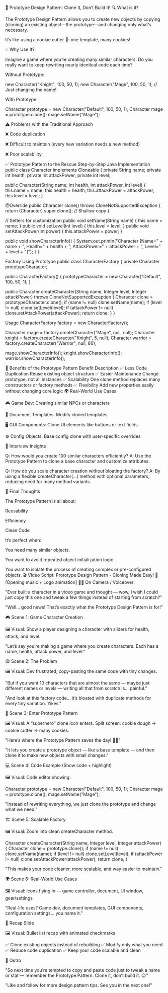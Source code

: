 🚀 Prototype Design Pattern: Clone It, Don’t Build It!
🔍 What is it?

The Prototype Design Pattern allows you to create new objects by copying (cloning) an existing object—the prototype—and changing only what’s necessary.

It’s like using a cookie cutter 🍪: one template, many cookies!

💡 Why Use It?

Imagine a game where you’re creating many similar characters. Do you really want to keep rewriting nearly identical code each time?

Without Prototype:

new Character("Knight", 100, 50, 1);
new Character("Mage", 100, 50, 1);  // Just changing the name!


With Prototype:

Character prototype = new Character("Default", 100, 50, 1);
Character mage = prototype.clone();
mage.setName("Mage");

⚠️ Problems with the Traditional Approach

❌ Code duplication

❌ Difficult to maintain (every new variation needs a new method)

❌ Poor scalability

✅ Prototype Pattern to the Rescue
Step-by-Step Java Implementation
public class Character implements Cloneable {
private String name;
private int health;
private int attackPower;
private int level;

public Character(String name, int health, int attackPower, int level) {
this.name = name;
this.health = health;
this.attackPower = attackPower;
this.level = level;
}

@Override
public Character clone() throws CloneNotSupportedException {
return (Character) super.clone();  // Shallow copy
}

// Setters for customization
public void setName(String name) { this.name = name; }
public void setLevel(int level) { this.level = level; }
public void setAttackPower(int power) { this.attackPower = power; }

public void showCharacterInfo() {
System.out.println("Character [Name=" + name + ", Health=" + health +
", AttackPower=" + attackPower + ", Level=" + level + "]");
}
}

Factory Using Prototype
public class CharacterFactory {
private Character prototypeCharacter;

public CharacterFactory() {
prototypeCharacter = new Character("Default", 100, 50, 1);
}

public Character createCharacter(String name, Integer level, Integer attackPower) throws CloneNotSupportedException {
Character clone = prototypeCharacter.clone();
if (name != null) clone.setName(name);
if (level != null) clone.setLevel(level);
if (attackPower != null) clone.setAttackPower(attackPower);
return clone;
}
}

Usage
CharacterFactory factory = new CharacterFactory();

Character mage = factory.createCharacter("Mage", null, null);
Character knight = factory.createCharacter("Knight", 5, null);
Character warrior = factory.createCharacter("Warrior", null, 80);

mage.showCharacterInfo();
knight.showCharacterInfo();
warrior.showCharacterInfo();

🎯 Benefits of the Prototype Pattern
Benefit	Description
✅ Less Code Duplication	Reuse existing object structure
✅ Easier Maintenance	Change prototype, not all instances
✅ Scalability	One clone method replaces many constructors or factory methods
✅ Flexibility	Add new properties easily without changing core logic
🌍 Real-World Use Cases

🎮 Game Dev: Creating similar NPCs or characters

📑 Document Templates: Modify cloned templates

🖥️ GUI Components: Clone UI elements like buttons or text fields

⚙️ Config Objects: Base config clone with user-specific overrides

🧠 Interview Insights

Q: How would you create 100 similar characters efficiently?
A: Use the Prototype Pattern to clone a base character and customize attributes.

Q: How do you scale character creation without bloating the factory?
A: By using a flexible createCharacter(...) method with optional parameters, reducing need for many method variants.

🏁 Final Thoughts

The Prototype Pattern is all about:

Reusability

Efficiency

Clean Code

It’s perfect when:

You need many similar objects.

You want to avoid repeated object initialization logic.

You want to isolate the process of creating complex or pre-configured objects.
🎬 Video Script: Prototype Design Pattern - Cloning Made Easy!
🎵 [Opening music + Logo animation]
👨‍🏫 On Camera / Voiceover:

"Ever built a character in a video game and thought — wow, I wish I could just copy this one and tweak a few things instead of starting from scratch?"

"Well… good news! That’s exactly what the Prototype Design Pattern is for!"

🎮 Scene 1: Game Character Creation

🖼️ Visual: Show a player designing a character with sliders for health, attack, and level.

"Let’s say you’re making a game where you create characters. Each has a name, health, attack power, and level."

😩 Scene 2: The Problem

🖼️ Visual: Dev frustrated, copy-pasting the same code with tiny changes.

"But if you want 10 characters that are almost the same — maybe just different names or levels — writing all that from scratch is... painful."

"And look at this factory code… it’s bloated with duplicate methods for every tiny variation. Yikes."

🦸 Scene 3: Enter Prototype Pattern

🖼️ Visual: A “superhero” clone icon enters. Split screen: cookie dough → cookie cutter → many cookies.

"Here’s where the Prototype Pattern saves the day! 🦸‍♂️"

"It lets you create a prototype object — like a base template — and then clone it to make new objects with small changes."

💻 Scene 4: Code Example (Show code + highlight)

🖼️ Visual: Code editor showing:

Character prototype = new Character("Default", 100, 50, 1);
Character mage = prototype.clone();
mage.setName("Mage");


"Instead of rewriting everything, we just clone the prototype and change what we need."

🏗️ Scene 5: Scalable Factory

🖼️ Visual: Zoom into clean createCharacter method.

Character createCharacter(String name, Integer level, Integer attackPower) {
Character clone = prototype.clone();
if (name != null) clone.setName(name);
if (level != null) clone.setLevel(level);
if (attackPower != null) clone.setAttackPower(attackPower);
return clone;
}


"This makes your code cleaner, more scalable, and way easier to maintain."

🌍 Scene 6: Real-World Use Cases

🖼️ Visual: Icons flying in — game controller, document, UI window, gear/settings

"Real-life uses? Game dev, document templates, GUI components, configuration settings… you name it."

📌 Recap Slide

🖼️ Visual: Bullet list recap with animated checkmarks

✅ Clone existing objects instead of rebuilding
✅ Modify only what you need
✅ Reduce code duplication
✅ Keep your code scalable and clean

🎉 Outro

"So next time you’re tempted to copy and paste code just to tweak a name or stat — remember the Prototype Pattern. Clone it, don’t build it. 😉"

"Like and follow for more design pattern tips. See you in the next one!"